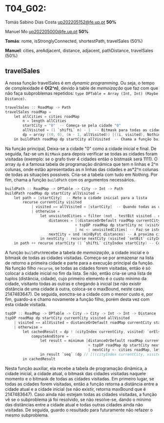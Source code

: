 
# T04_G02:
Tomás Sabino Dias Costa up202205152@fe.up.pt  **50%**

Manuel Mo up202205000@fe.up.pt  **50%**

**Tomás**: rome, isStronglyConnected, shortestPath, travelSales (50%)

**Manuel**: cities, areAdjacent, distance, adjacent, pathDistance, travelSales (50%)


## travelSales
A nossa função travelSales é em *dynamic programming*. Ou seja, o tempo de complexidade é **O(2^n)**, devido à table de *memoização* que faz com que não faça subproblemas repetidos: `type DPTable = Array (Int, Int) (Maybe Distance)`.
```c
travelSales :: RoadMap -> Path
travelSales roadMap =
    let allCities = cities roadMap
        n = length allCities
        startCity = "0"  -- Começa-se pela cidade "0" 
        allVisited = (1 `shiftL` n) - 1  -- Bitmask para todas as cidades visitadas (11111101)
        dp = array ((0, 0), (n - 1, allVisited)) [((i, visited), Nothing) | i <- [0..n-1], visited <- [0..allVisited]] -- Dynamic Programming table para guardar as menores distâncias
    in buildPath roadMap dp startCity allVisited  -- Chama a função buildPath para construir o caminho para o TSP
```
Na função principal, Deixa-se a cidade "0" como a cidade inicial e final. De seguida, faz-se um `BitMask` para depois verificar se todas as cidades foram visitadas (exemplo: se o grafo tiver 4 cidades então o bistmask será 1111). O array `dp` é a famosa tabela de programação dinâmica que tem n linhas e 2^n colunas, onde estão apresentadas as n linhas das cidades e as*2^n colunas de todas as situações possíveis. Cria-se a tabela com tudo em Nothing. Por fim, chama a função `buildPath` com os argumentos necessários.
```c
buildPath :: RoadMap -> DPTable -> City -> Int -> Path
buildPath roadMap dp startCity allVisited =
    let path = [startCity]  -- Mete a cidade inicial para a lista
        recurse currentCity visited
            | visited == allVisited = [startCity]  -- Quando todas as cidades foram visitadas, retorna à cidade inicial
            | otherwise =
                let unvisitedCities = filter (not . testBit visited . cityIndex) (cities roadMap) -- Seleciona as cidades ainda não visitadas
                    distances = [(distanceOrDefault roadMap currentCity nc 2147483647 -- distância da cidade atual para outra, senão existir então é INT_MAX
                                + tspDP roadMap dp startCity nc (visited `setBit` cityIndex nc) allVisited, nc) -- Soma-se com o resultado a função tspDP e fica (distância, nc)
                                | nc <- unvisitedCities] -- Faz-se isto para todas as cidades não visitadas
                    nextCity = snd (minByFst distances) -- A proxima cidade será então a cidade o menor custo
                in nextCity : recurse nextCity (visited `setBit` cityIndex nextCity) -- Chama.se recursivamente até todas as cidades estarem visitadas e vai adicionando-as à lista
    in path ++ recurse startCity (1 `shiftL` cityIndex startCity) -- Começa por chamar a funçao recurse com input da primeira cidade e com a primeira cidade visitada (ex.: 0001)
```
A função `buildPath`recebe a tabela de *memoização*, a cidade inicial e o bitmask de todas as cidades visitadas. Começa-se por armazenar na lista de retorno a primeira cidade e parte para a execução principal da função. Na função filho `recurse`, se todas as cidades forem visitadas, então é só colocar a cidade inicial no fim da lista. Se não, então cria-se uma lista de tuplos (distância, cidade), cujo primeiro elemento é o custo mínimo da cidade, visitanto todas as outras e chegando à inicial (se não existir distância de uma cidade à outra, coloca-se o maxBound, neste caso, 2147483647). De seguida, eonctra-se a cidade com o menor custo e, por fim, guardo-a e chamo novamente a função filho, porém desta vez com esta cidade visitada.
```c
tspDP :: RoadMap -> DPTable -> City -> City -> Int -> Int -> Distance
tspDP roadMap dp startCity currentCity visited allVisited
    | visited == allVisited = distanceOrDefault roadMap currentCity startCity 2147483647  -- Caso base
    | otherwise =
        let cachedResult = dp ! (cityIndex currentCity, visited) `orElse` computeAndStore
            computeAndStore = 
                let result = minimum [distanceOrDefault roadMap currentCity nextCity 2147483647 -- Distância da cidade atual para a próxima, se não exsitir fica o INT_MAX
                                      + tspDP roadMap dp startCity nextCity (visited `setBit` nextCityIdx) allVisited -- Soma-se a menor distância da proxima cidade para a primeira cidade com a próxima cidade visitada
                                      | nextCity <- cities roadMap, let nextCityIdx = cityIndex nextCity, not (testBit visited nextCityIdx)] -- Faz se isto para todas as cidades ainda não visitadas
                in result `seq` (dp // [((cityIndex currentCity, visited), Just result)] ! (cityIndex currentCity, visited)) `orElse` result  -- Guarda o resultado na tabela
        in cachedResult 
```
Nesta função auxiliar, ela recebe a tabela de programação dinâmica, a cidade inicial, a cidade atual, o bitmask das cidades visitadas naquele momento e o bitmask de todas as cidades visitadas. Em primeiro lugar, se todas as cidades forem visitadas, então a função retorna a distância entre a cidade atual e a cidade inicial (se não existir, retorna maxBound que é 2147483647). Caso ainda não estejam todas as cidades visitadas, a função vê se o subproblema já foi resolvido, se não resolve-se, dando o mínimo das distâncias entre a cidade atual e todas outras cidades ainda não visitadas. De seguida, guardo o resultado para futuramente não refazer o mesmo subproblema.

